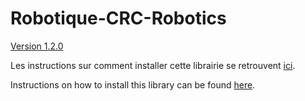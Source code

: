 # Robotique-CRC-Robotics

[Version 1.2.0](/CrcLib/CrcLib_1.2.0.zip)

Les instructions sur comment installer cette librairie se retrouvent [ici](https://robocrc.atlassian.net/wiki/spaces/AR/pages/668729437/Programmer+le+CrcDuino).

Instructions on how to install this library can be found [here](https://robocrc.atlassian.net/wiki/spaces/AR/pages/668729437/Programmer+le+CrcDuino).
